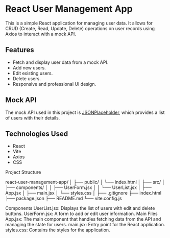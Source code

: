# React User Management App

This is a simple React application for managing user data. It allows for CRUD (Create, Read, Update, Delete) operations on user records using Axios to interact with a mock API.

## Features

- Fetch and display user data from a mock API.
- Add new users.
- Edit existing users.
- Delete users.
- Responsive and professional UI design.

## Mock API

The mock API used in this project is [JSONPlaceholder](https://jsonplaceholder.typicode.com/users), which provides a list of users with their details.

## Technologies Used

- React
- Vite
- Axios
- CSS

Project Structure

react-user-management-app/
│
├── public/
│   └── index.html
│
├── src/
│   ├── components/
│   │   ├── UserForm.jsx
│   │   └── UserList.jsx
│   ├── App.jsx
│   ├── main.jsx
│   └── styles.css
│
├── .gitignore
├── index.html
├── package.json
├── README.md
└── vite.config.js

Components
UserList.jsx: Displays the list of users with edit and delete buttons.
UserForm.jsx: A form to add or edit user information.
Main Files
App.jsx: The main component that handles fetching data from the API and managing the state for users.
main.jsx: Entry point for the React application.
styles.css: Contains the styles for the application.
